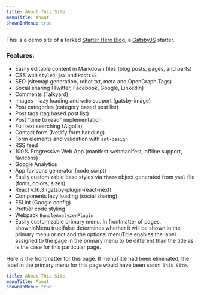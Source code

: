 ```yaml
---
title: About This Site
menuTitle: About
shownInMenu: true
---
```


This is a demo site of a forked [Starter Hero Blog](https://github.com/cilkay/gatsby-starter-hero-blog), a [GatsbyJS](https://www.gatsbyjs.org/) starter.

### Features:

* Easily editable content in Markdown files (blog posts, pages, and parts)
* CSS with `styled-jsx` and `PostCSS`
* SEO (sitemap generation, robot.txt, meta and OpenGraph Tags)
* Social sharing (Twitter, Facebook, Google, LinkedIn)
* Comments (Talkyard)
* Images - lazy loading and `webp` support (gatsby-image)
* Post categories (category based post list)
* Post tags (tag based post list)
* Post "time to read" implementation
* Full text searching (Algolia)
* Contact form (Netlify form handling)
* Form elements and validation with `ant-design`
* RSS feed
* 100% Progressive Web App (manifest.webmanifest, offline support, favicons)
* Google Analytics
* App favicons generator (node script)
* Easily customizable base styles via `theme` object generated from `yaml` file (fonts, colors, sizes)
* React v.16.3 (gatsby-plugin-react-next)
* Components lazy loading (social sharing)
* ESLint (Google config)
* Prettier code styling
* Webpack `BundleAnalyzerPlugin`
* Easily customizable primary menu. In frontmatter of pages, shownInMenu true|false determines whether it will be shown in the primary menu or not and the optional menuTitle enables the label assigned to the page in the primary menu to be different than the title as is the case for this particular page.

Here is the frontmatter for this page. If menuTitle had been eliminated, the label in the primary menu for this page would have been `About This Site`.

```yaml
title: About This Site
menuTitle: About
shownInMenu: true
```
